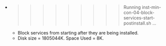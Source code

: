 * >>>>>>>>> Running inst-min-con-04-block-services-start-postinstall.sh ...
  * Block services from starting after they are being installed.
  * Disk size = 1805044K. Space Used = 8K.
